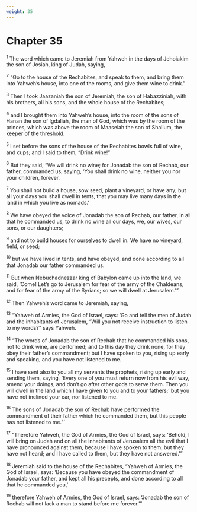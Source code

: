 ```yaml
---
weight: 35
---
```


# Chapter 35

<sup>1</sup> The word which came to Jeremiah from Yahweh in the days of Jehoiakim the son of Josiah, king of Judah, saying, 

<sup>2</sup> “Go to the house of the Rechabites, and speak to them, and bring them into Yahweh’s house, into one of the rooms, and give them wine to drink.” 

<sup>3</sup> Then I took Jaazaniah the son of Jeremiah, the son of Habazziniah, with his brothers, all his sons, and the whole house of the Rechabites; 

<sup>4</sup> and I brought them into Yahweh’s house, into the room of the sons of Hanan the son of Igdaliah, the man of God, which was by the room of the princes, which was above the room of Maaseiah the son of Shallum, the keeper of the threshold. 

<sup>5</sup> I set before the sons of the house of the Rechabites bowls full of wine, and cups; and I said to them, “Drink wine!” 

<sup>6</sup> But they said, “We will drink no wine; for Jonadab the son of Rechab, our father, commanded us, saying, ‘You shall drink no wine, neither you nor your children, forever. 

<sup>7</sup> You shall not build a house, sow seed, plant a vineyard, or have any; but all your days you shall dwell in tents, that you may live many days in the land in which you live as nomads.’ 

<sup>8</sup> We have obeyed the voice of Jonadab the son of Rechab, our father, in all that he commanded us, to drink no wine all our days, we, our wives, our sons, or our daughters; 

<sup>9</sup> and not to build houses for ourselves to dwell in. We have no vineyard, field, or seed; 

<sup>10</sup> but we have lived in tents, and have obeyed, and done according to all that Jonadab our father commanded us. 

<sup>11</sup> But when Nebuchadnezzar king of Babylon came up into the land, we said, ‘Come! Let’s go to Jerusalem for fear of the army of the Chaldeans, and for fear of the army of the Syrians; so we will dwell at Jerusalem.’” 

<sup>12</sup> Then Yahweh’s word came to Jeremiah, saying, 

<sup>13</sup> “Yahweh of Armies, the God of Israel, says: ‘Go and tell the men of Judah and the inhabitants of Jerusalem, “Will you not receive instruction to listen to my words?” says Yahweh. 

<sup>14</sup> “The words of Jonadab the son of Rechab that he commanded his sons, not to drink wine, are performed; and to this day they drink none, for they obey their father’s commandment; but I have spoken to you, rising up early and speaking, and you have not listened to me. 

<sup>15</sup> I have sent also to you all my servants the prophets, rising up early and sending them, saying, ‘Every one of you must return now from his evil way, amend your doings, and don’t go after other gods to serve them. Then you will dwell in the land which I have given to you and to your fathers;’ but you have not inclined your ear, nor listened to me. 

<sup>16</sup> The sons of Jonadab the son of Rechab have performed the commandment of their father which he commanded them, but this people has not listened to me.”’ 

<sup>17</sup> “Therefore Yahweh, the God of Armies, the God of Israel, says: ‘Behold, I will bring on Judah and on all the inhabitants of Jerusalem all the evil that I have pronounced against them, because I have spoken to them, but they have not heard; and I have called to them, but they have not answered.’” 

<sup>18</sup> Jeremiah said to the house of the Rechabites, “Yahweh of Armies, the God of Israel, says: ‘Because you have obeyed the commandment of Jonadab your father, and kept all his precepts, and done according to all that he commanded you,’ 

<sup>19</sup> therefore Yahweh of Armies, the God of Israel, says: ‘Jonadab the son of Rechab will not lack a man to stand before me forever.’” 


